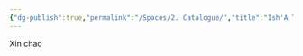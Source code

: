 ```yaml
---
{"dg-publish":true,"permalink":"/Spaces/2. Catalogue/","title":"Ish'A TechNotes Catalogue","hide":true,"noteIcon":"1","updated":"2024-05-04T23:28:38.142+07:00"}
---
```


Xin chao